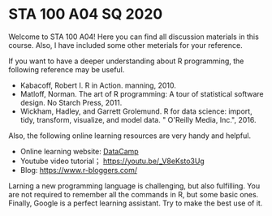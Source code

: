 # STA 100 A04 SQ 2020

Welcome to STA 100 A04! Here you can find all discussion materials in this course. Also, I have included some other meterials for your reference.

If you want to have a deeper understanding about R programming, the following reference may be useful.

- Kabacoff, Robert I. R in Action. manning, 2010.
- Matloff, Norman. The art of R programming: A tour of statistical software design. No Starch Press, 2011.
- Wickham, Hadley, and Garrett Grolemund. R for data science: import, tidy, transform, visualize, and model data. " O'Reilly Media, Inc.", 2016.

Also, the following online learning resources are very handy and helpful.

- Online learning website: [DataCamp](https://www.datacamp.com/)
- Youtube video tutorial； https://youtu.be/_V8eKsto3Ug
- Blog: https://www.r-bloggers.com/

Larning a new programming language is challenging, but also fulfilling. You are not required to remember all the commands in R, but some basic ones. Finally, Google is a perfect learning assistant. Try to make the best use of it.

